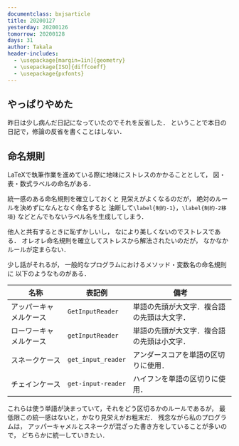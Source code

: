 ```yaml
---
documentclass: bxjsarticle
title: 20200127
yesterday: 20200126
tomorrow: 20200128
days: 31
author: Takala
header-includes:
  - \usepackage[margin=1in]{geometry}
  - \usepackage[ISO]{diffcoeff}
  - \usepackage{pxfonts}
---
```



## やっぱりやめた

昨日は少し病んだ日記になっていたのでそれを反省した．
ということで本日の日記で，修論の反省を書くことはしない．


## 命名規則

LaTeXで執筆作業を進めている際に地味にストレスのかかることとして，
図・表・数式ラベルの命名がある．

統一感のある命名規則を確立しておくと
見栄えがよくなるのだが，
絶対のルールを決めずになんとなく命名すると
油断して`\label{制約-1}`，`\label{制約-2移項}`
などとんでもないラベル名を生成してしまう．

他人と共有するときに恥ずかしいし，
なにより美しくないのでストレスである．
オレオレ命名規則を確立してストレスから解法されたいのだが，
なかなかルールが定まらない．

少し話がそれるが，
一般的なプログラムにおけるメソッド・変数名の命名規則に
以下のようなものがある．


| 名称 | 表記例 | 備考 |
| -------- | -------- | -------- |
| アッパーキャメルケース     | `GetInputReader`    | 単語の先頭が大文字．複合語の先頭は大文字．  |
| ローワーキャメルケース     | `getInputReader`    | 単語の先頭が大文字．複合語の先頭は小文字．  |
| スネークケース     | `get_input_reader`    | アンダースコアを単語の区切りに使用．  |
| チェインケース     | `get-input-reader`    | ハイフンを単語の区切りに使用．  |


これらは使う単語が決まっていて，それをどう区切るかのルールであるが，
最低限この統一感はないと，かなり見栄えがお粗末だ．
残念ながら私のプログラムは，
アッパーキャメルとスネークが混ざった書き方をしていることが多いので，
どちらかに統一していきたい．


